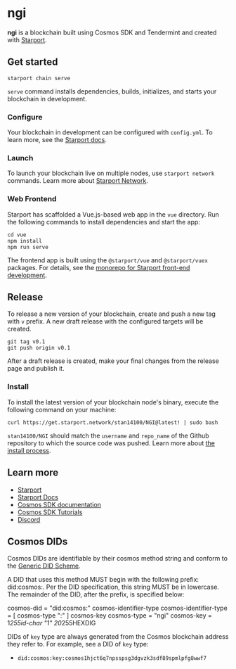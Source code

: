 # ngi
**ngi** is a blockchain built using Cosmos SDK and Tendermint and created with [Starport](https://github.com/tendermint/starport).

## Get started

```
starport chain serve
```

`serve` command installs dependencies, builds, initializes, and starts your blockchain in development.

### Configure

Your blockchain in development can be configured with `config.yml`. To learn more, see the [Starport docs](https://docs.starport.network).

### Launch

To launch your blockchain live on multiple nodes, use `starport network` commands. Learn more about [Starport Network](https://github.com/tendermint/spn).

### Web Frontend

Starport has scaffolded a Vue.js-based web app in the `vue` directory. Run the following commands to install dependencies and start the app:

```
cd vue
npm install
npm run serve
```

The frontend app is built using the `@starport/vue` and `@starport/vuex` packages. For details, see the [monorepo for Starport front-end development](https://github.com/tendermint/vue).

## Release
To release a new version of your blockchain, create and push a new tag with `v` prefix. A new draft release with the configured targets will be created.

```
git tag v0.1
git push origin v0.1
```

After a draft release is created, make your final changes from the release page and publish it.

### Install
To install the latest version of your blockchain node's binary, execute the following command on your machine:

```
curl https://get.starport.network/stan14100/NGI@latest! | sudo bash
```
`stan14100/NGI` should match the `username` and `repo_name` of the Github repository to which the source code was pushed. Learn more about [the install process](https://github.com/allinbits/starport-installer).

## Learn more

- [Starport](https://github.com/tendermint/starport)
- [Starport Docs](https://docs.starport.network)
- [Cosmos SDK documentation](https://docs.cosmos.network)
- [Cosmos SDK Tutorials](https://tutorials.cosmos.network)
- [Discord](https://discord.gg/cosmosnetwork)

## Cosmos DIDs
Cosmos DIDs are identifiable by their cosmos method string and conform to the [Generic DID Scheme](https://w3c.github.io/did-core/).

A DID that uses this method MUST begin with the following prefix: did:cosmos:. Per the DID specification, this string MUST be in lowercase. The remainder of the DID, after the prefix, is specified below:

cosmos-did                = "did:cosmos:" cosmos-identifier-type
cosmos-identifier-type    = [ cosmos-type ":" ] cosmos-key
cosmos-type               = "ngi"
cosmos-key                = 1*255id-char "1" 20*255HEXDIG 

DIDs of `key` type are always generated from the Cosmos blockchain address they refer to. For example, see a DID of `key` type:

- `did:cosmos:key:cosmos1hjct6q7npsspsg3dgvzk3sdf89spmlpfg8wwf7`